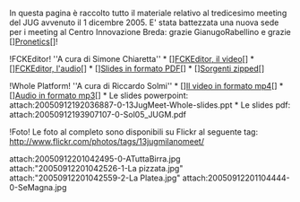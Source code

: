 In questa pagina è raccolto tutto il materiale relativo al tredicesimo meeting del JUG avvenuto il 1 dicembre 2005. E' stata battezzata una nuova sede per i meeting al Centro Innovazione Breda: grazie GianugoRabellino e grazie [<html>]<a href="http://www.pro-netics.com/pro-netics/">Pronetics</a>[</html>]! 

!FCKEditor!
''A cura di Simone Chiaretta''
	* [<html>]<a href="http://ia300140.us.archive.org/2/items/jugmi-meeting-13/13JugMeet-FCKEditor.mp4">FCKEditor, il video</a>[</html>]
	* [<html>]<a href="http://ia300140.us.archive.org/2/items/jugmi-meeting-13/13JugMeet-FCKEditor.mp3">FCKEditor, l'audio</a>[</html>]
	* [<html>]<a href="http://ia300140.us.archive.org/2/items/jugmi-meeting-13/13JugMeet-FCKEditor-slides.pdf">Slides in formato PDF</a>[</html>]
	* [<html>]<a href="http://ia300140.us.archive.org/2/items/jugmi-meeting-13/13JugMeet-FCKEditor-Source.zip">Sorgenti zipped</a>[</html>]

!Whole Platform!
''A cura di Riccardo Solmi''
	* [<html>]<a href="http://ia300140.us.archive.org/2/items/jugmi-meeting-13/13JugMeetWhole.mp4">Il video in formato mp4</a>[</html>]
	* [<html>]<a href="http://ia300140.us.archive.org/2/items/jugmi-meeting-13/13JugMeetWhole.mp3">Audio in formato mp3</a>[</html>]
	* Le slides powerpoint: attach:20050912192036887-0-13JugMeet-Whole-slides.ppt
	* Le slides pdf: attach:20050912193907107-0-Sol05_JUGM.pdf

!Foto!
Le foto al completo sono disponibili su Flickr al seguente tag: http://www.flickr.com/photos/tags/13jugmilanomeet/ 

attach:20050912201042495-0-ATuttaBirra.jpg
attach:"20050912201042526-1-La pizzata.jpg"
attach:"20050912201042559-2-La Platea.jpg"
attach:20050912201104444-0-SeMagna.jpg
